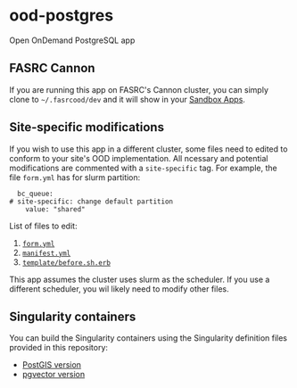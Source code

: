 # ood-postgres
Open OnDemand PostgreSQL app

## FASRC Cannon 

If you are running this app on FASRC's Cannon cluster, you can
simply clone to `~/.fasrcood/dev` and it will show in your [Sandbox
Apps](https://rcood.rc.fas.harvard.edu/pun/sys/dashboard/admin/dev/products). 

## Site-specific modifications

If you wish to use this app in a different cluster, some files need to edited to
conform to your site's OOD implementation. All ncessary and potential
modifications are commented with a `site-specific` tag. For example, the file
`form.yml` has for slurm partition:

```
  bc_queue:
# site-specific: change default partition
    value: "shared"
```

List of files to edit:

1. [`form.yml`](form.yml)
2. [`manifest.yml`](manifest.yml)
3. [`template/before.sh.erb`](template/before.sh.erb)

This app assumes the cluster uses slurm as the scheduler. If you use a different
scheduler, you wil likely need to modify other files.

## Singularity containers

You can build the Singularity containers using the Singularity definition files
provided in this repository:

- [PostGIS version](singularity_postgis.def)
- [pgvector version](singularity_pgvector.def)
  
